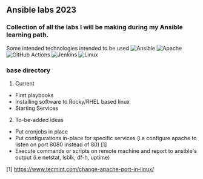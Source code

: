 ## Ansible labs 2023


### Collection of all the labs I will be making during my Ansible learning path.
Some intended technologies intended to be used
![Ansible](https://img.shields.io/badge/ansible-%231A1918.svg?style=for-the-badge&logo=ansible&logoColor=white)
![Apache](https://img.shields.io/badge/apache-%23D42029.svg?style=for-the-badge&logo=apache&logoColor=white)
![GitHub Actions](https://img.shields.io/badge/github%20actions-%232671E5.svg?style=for-the-badge&logo=githubactions&logoColor=white)
![Jenkins](https://img.shields.io/badge/jenkins-%232C5263.svg?style=for-the-badge&logo=jenkins&logoColor=white)
![Linux](https://img.shields.io/badge/Linux-FCC624?style=for-the-badge&logo=linux&logoColor=black)


### base directory
1. Current
- First playbooks
- Installing software to Rocky/RHEL based linux
- Starting Services

2. To-be-added ideas
- Put cronjobs in place
- Put configurations in-place for specific services (i.e configure apache to listen on port 8080 instead of 80) [1]
- Execute commands or scripts on remote machine and report to ansible's output (i.e netstat, lsblk, df-h, uptime)

[1] https://www.tecmint.com/change-apache-port-in-linux/